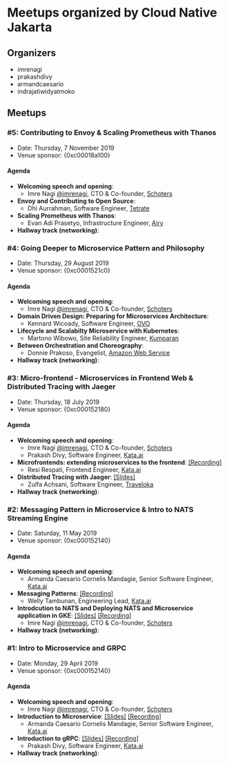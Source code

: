 # Meetups organized by Cloud Native Jakarta

## Organizers
- imrenagi
- prakashdivy
- armandcaesario
- indrajatiwidyatmoko

## Meetups

### #5: Contributing to Envoy & Scaling Prometheus with Thanos

- Date: Thursday, 7 November 2019
- Venue sponsor: {0xc00018a100}

#### Agenda

- **Welcoming speech and opening**: 
	- Imre Nagi [@imrenagi](https://github.com/imrenagi), CTO & Co-founder, [Schoters](https://www.schoters.com)
- **Envoy and Contributing to Open Source**: 
	- Dhi Aurrahman, Software Engineer, [Tetrate](https://www.tetrate.io)
- **Scaling Prometheus with Thanos**: 
	- Evan Adi Prasetyo, Infrastructure Engineer, [Airy](https://www.airyrooms.com)
- **Hallway track (networking)**: 

### #4: Going Deeper to Microservice Pattern and Philosophy

- Date: Thursday, 29 August 2019
- Venue sponsor: {0xc0001521c0}

#### Agenda

- **Welcoming speech and opening**: 
	- Imre Nagi [@imrenagi](https://github.com/imrenagi), CTO & Co-founder, [Schoters](https://www.schoters.com)
- **Domain Driven Design: Preparing for Microservices Architecture**: 
	- Kennard Wicoady, Software Engineer, [OVO](https://www.ovo.id)
- **Lifecycle and Scalabilty Microservice with Kubernetes**: 
	- Martono Wibowo, Site Reliability Engineer, [Kumparan](https://www.kumparan.com)
- **Between Orchestration and Choreography**: 
	- Donnie Prakoso, Evangelist, [Amazon Web Service](https://www.amazon.com)
- **Hallway track (networking)**: 

### #3: Micro-frontend - Microservices in Frontend Web & Distributed Tracing with Jaeger

- Date: Thursday, 18 July 2019
- Venue sponsor: {0xc000152180}

#### Agenda

- **Welcoming speech and opening**: 
	- Imre Nagi [@imrenagi](https://github.com/imrenagi), CTO & Co-founder, [Schoters](https://www.schoters.com)
	- Prakash Divy, Software Engineer, [Kata.ai](https://www.kata.ai)
- **Microfrontends: extending microservices to the frontend**:  [[Recording]](https://www.youtube.com/watch?v=FGQVGSJPjH0&t=25s)
	- Resi Respati, Frontend Engineer, [Kata.ai](https://www.kata.ai)
- **Distributed Tracing with Jaeger**:  [[Slides]](https://docs.google.com/presentation/d/1AKzNudQGLv8EZjnoAQkJjlt5ChtvfyAQ816kvjrTAxA/edit?usp=sharing)
	- Zulfa Achsani, Software Engineer, [Traveloka](https://www.traveloka.com)
- **Hallway track (networking)**: 

### #2: Messaging Pattern in Microservice & Intro to NATS Streaming Engine

- Date: Saturday, 11 May 2019
- Venue sponsor: {0xc000152140}

#### Agenda

- **Welcoming speech and opening**: 
	- Armanda Caesario Cornelis Mandagie, Senior Software Engineer, [Kata.ai](https://www.kata.ai)
- **Messaging Patterns**:  [[Recording]](https://www.youtube.com/watch?v=fszTBvZEZ_4)
	- Welly Tambunan, Engineering Lead, [Kata.ai](https://www.kata.ai)
- **Introdcution to NATS and Deploying NATS and Microservice application in GKE**:  [[Slides]](https://docs.google.com/presentation/d/1FtU8F2mDxe-U4cUBUHrpJmx6FTafUv0FETF1qcxobv4/edit?usp=sharing) [[Recording]](https://www.youtube.com/watch?v=w2J2S6v3K50)
	- Imre Nagi [@imrenagi](https://github.com/imrenagi), CTO & Co-founder, [Schoters](https://www.schoters.com)
- **Hallway track (networking)**: 

### #1: Intro to Microservice and GRPC

- Date: Monday, 29 April 2019
- Venue sponsor: {0xc000152140}

#### Agenda

- **Welcoming speech and opening**: 
	- Imre Nagi [@imrenagi](https://github.com/imrenagi), CTO & Co-founder, [Schoters](https://www.schoters.com)
- **Introduction to Microservice**:  [[Slides]](https://slides.com/armandcaesario/microservicebasic#/) [[Recording]](https://www.youtube.com/watch?v=D6WJcjVPDbI)
	- Armanda Caesario Cornelis Mandagie, Senior Software Engineer, [Kata.ai](https://www.kata.ai)
- **Introduction to gRPC**:  [[Slides]](https://www.slideshare.net/PrakashDivy/introduction-to-grpc) [[Recording]](https://www.youtube.com/watch?v=FeWwev0OBFA)
	- Prakash Divy, Software Engineer, [Kata.ai](https://www.kata.ai)
- **Hallway track (networking)**: 
